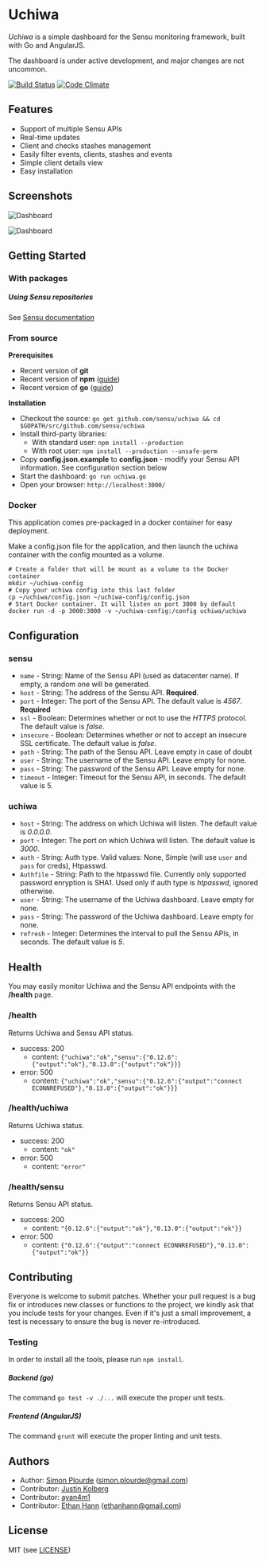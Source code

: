 # Uchiwa

*Uchiwa* is a simple dashboard for the Sensu monitoring framework, built with Go and AngularJS.

The dashboard is under active development, and major changes are not uncommon.

[![Build Status](https://travis-ci.org/sensu/uchiwa.svg?branch=master)](https://travis-ci.org/sensu/uchiwa)
[![Code Climate](https://codeclimate.com/github/sensu/uchiwa/badges/gpa.svg)](https://codeclimate.com/github/sensu/uchiwa)

## Features

* Support of multiple Sensu APIs
* Real-time updates
* Client and checks stashes management
* Easily filter events, clients, stashes and events
* Simple client details view
* Easy installation

## Screenshots

![Dashboard](http://palourde.github.io/images/uchiwa-dashboard.png)

![Dashboard](http://palourde.github.io/images/uchiwa-client.png)

## Getting Started

### With packages

##### Using Sensu repositories
See [Sensu documentation](http://sensuapp.org/docs/latest/dashboards_uchiwa)

### From source

**Prerequisites**
* Recent version of **git**
* Recent version of **npm** ([guide](https://github.com/joyent/node/wiki/installing-node.js-via-package-manager))
* Recent version of **go** ([guide](https://golang.org/doc/install))

**Installation**
* Checkout the source: `go get github.com/sensu/uchiwa && cd $GOPATH/src/github.com/sensu/uchiwa`
* Install third-party libraries:
  * With standard user: `npm install --production`
  * With root user: `npm install --production --unsafe-perm`
* Copy **config.json.example** to **config.json** - modify your Sensu API information. See configuration section below
* Start the dashboard: `go run uchiwa.go`
* Open your browser: `http://localhost:3000/`

### Docker

This application comes pre-packaged in a docker container for easy deployment.

Make a config.json file for the application, and then launch the uchiwa container with the config mounted as a volume.

    # Create a folder that will be mount as a volume to the Docker container
    mkdir ~/uchiwa-config
    # Copy your uchiwa config into this last folder
    cp ~/uchiwa/config.json ~/uchiwa-config/config.json
    # Start Docker container. It will listen on port 3000 by default
    docker run -d -p 3000:3000 -v ~/uchiwa-config:/config uchiwa/uchiwa

## Configuration
### sensu
- `name` - String: Name of the Sensu API (used as datacenter name). If empty, a random one will be generated.
- `host` - String: The address of the Sensu API. **Required**.
- `port` - Integer: The port of the Sensu API. The default value is *4567*. **Required**
- `ssl` - Boolean: Determines whether or not to use the *HTTPS* protocol. The default value is *false*.
- `insecure` - Boolean: Determines whether or not to accept an insecure SSL certificate. The default value is *false*.
- `path` - String: The path of the Sensu API. Leave empty in case of doubt
- `user` - String: The username of the Sensu API. Leave empty for none.
- `pass` - String: The password of the Sensu API. Leave empty for none.
- `timeout` - Integer: Timeout for the Sensu API, in seconds. The default value is 5.

### uchiwa
- `host` - String: The address on which Uchiwa will listen. The default value is *0.0.0.0*.
- `port` - Integer: The port on which Uchiwa will listen. The default value is *3000*.
- `auth` - String: Auth type. Valid values: None, Simple (will use `user` and `pass` for creds), Htpasswd.
- `Authfile` - String: Path to the htpasswd file. Currently only supported password enryption is SHA1. Used only if auth type is *htpasswd*, ignored otherwise.
- `user` - String: The username of the Uchiwa dashboard. Leave empty for none.
- `pass` - String: The password of the Uchiwa dashboard. Leave empty for none.
- `refresh` - Integer: Determines the interval to pull the Sensu APIs, in seconds. The default value is *5*.

## Health
You may easily monitor Uchiwa and the Sensu API endpoints with the **/health** page.

### /health
Returns Uchiwa and Sensu API status.
* success: 200
  * content: `{"uchiwa":"ok","sensu":{"0.12.6":{"output":"ok"},"0.13.0":{"output":"ok"}}}`
* error: 500
  * content: `{"uchiwa":"ok","sensu":{"0.12.6":{"output":"connect ECONNREFUSED"},"0.13.0":{"output":"ok"}}}`

### /health/uchiwa
Returns Uchiwa status.
* success: 200
  * content: `"ok"`
* error: 500
  * content: `"error"`

### /health/sensu
Returns Sensu API status.
* success: 200
  * content: `"{0.12.6":{"output":"ok"},"0.13.0":{"output":"ok"}}`
* error: 500
  * content: `{"0.12.6":{"output":"connect ECONNREFUSED"},"0.13.0":{"output":"ok"}}`

## Contributing
Everyone is welcome to submit patches. Whether your pull request is a bug fix or introduces new classes or functions to the project, we kindly ask that you include tests for your changes. Even if it's just a small improvement, a test is necessary to ensure the bug is never re-introduced.

### Testing
In order to install all the tools, please run `npm install`.

##### Backend (go)
The command `go test -v ./...` will execute the proper unit tests.

##### Frontend (AngularJS)
The command `grunt` will execute the proper linting and unit tests.

## Authors
* Author: [Simon Plourde][author] (<simon.plourde@gmail.com>)
* Contributor: [Justin Kolberg][amdprophet]
* Contributor: [ayan4m1][ayan4m1]
* Contributor: [Ethan Hann][ethanhann] (<ethanhann@gmail.com>)


## License
MIT (see [LICENSE][license])

[author]:                 https://github.com/palourde
[license]:                https://github.com/palourde/uchiwa/blob/master/LICENSE
[ethanhann]:              http://www.ethanhann.com/
[ayan4m1]:                https://github.com/ayan4m1
[amdprophet]:             https://github.com/amdprophet

